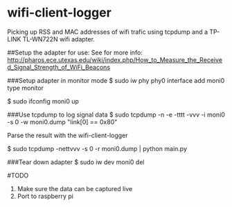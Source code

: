 # wifi-client-logger
Picking up RSS and MAC addresses of wifi trafic using tcpdump and a TP-LINK TL-WN722N wifi adapter.

##Setup the adapter for use:
See for more info: http://pharos.ece.utexas.edu/wiki/index.php/How_to_Measure_the_Received_Signal_Strength_of_WiFi_Beacons

###Setup adapter in monitor mode
$ sudo iw phy phy0 interface add moni0 type monitor

$ sudo ifconfig moni0 up

###Use tcpdump to log signal data
$ sudo tcpdump -n -e -tttt -vvv -i moni0 -s 0 -w moni0.dump "link[0] == 0x80"

Parse the result with the wifi-client-logger

$ sudo tcpdump -nettvvv -s 0 -r moni0.dump | python main.py

###Tear down adapter
$ sudo iw dev moni0 del


#TODO
1. Make sure the data can be captured live
2. Port to raspberry pi
